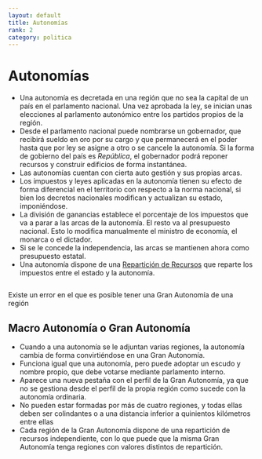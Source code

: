 ```yaml
---
layout: default
title: Autonomías
rank: 2
category: politica
---
```

# Autonomías

- Una autonomía es decretada en una región que no sea la capital de un país en el parlamento nacional. Una vez aprobada la ley, se inician unas elecciones al parlamento autonómico entre los partidos propios de la región.
- Desde el parlamento nacional puede nombrarse un gobernador, que recibirá sueldo en oro por su cargo y que permanecerá en el poder hasta que por ley se asigne a otro o se cancele la autonomía. Si la forma de gobierno del país es _República_, el gobernador podrá reponer recursos y construir edificios de forma instantánea.
- Las autonomías cuentan con cierta auto gestión y sus propias arcas. 
- Los impuestos y leyes aplicadas en la autonomía tienen su efecto de forma diferencial en el territorio con respecto a la norma nacional, si bien los decretos nacionales modifican y actualizan su estado, imponiéndose.
- La división de ganancias establece el porcentaje de los impuestos que va a parar a las arcas de la autonomía. El resto va al presupuesto nacional. Esto lo modifica manualmente el ministro de economía, el monarca o el dictador.
- Si se le concede la independencia, las arcas se mantienen ahora como presupuesto estatal.
- Una autonomía dispone de una [Repartición de Recursos]() que reparte los impuestos entre el estado y la autonomía.

![]()

Existe un error en el que es posible tener una Gran Autonomía de una región

## Macro Autonomía o Gran Autonomía

- Cuando a una autonomía se le adjuntan varias regiones, la autonomía cambia de forma convirtiéndose en una Gran Autonomía.
- Funciona igual que una autonomía, pero puede adoptar un escudo y nombre propio, que debe votarse mediante parlamento interno.
- Aparece una nueva pestaña con el perfil de la Gran Autonomía, ya que no se gestiona desde el perfil de la propia región como sucede con la autonomía ordinaria.
- No pueden estar formadas por más de cuatro regiones, y todas ellas deben ser colindantes o a una distancia inferior a quinientos kilómetros entre ellas
- Cada región de la Gran Autonomía dispone de una repartición de recursos independiente, con lo que puede que la misma Gran Autonomía tenga regiones con valores distintos de repartición.